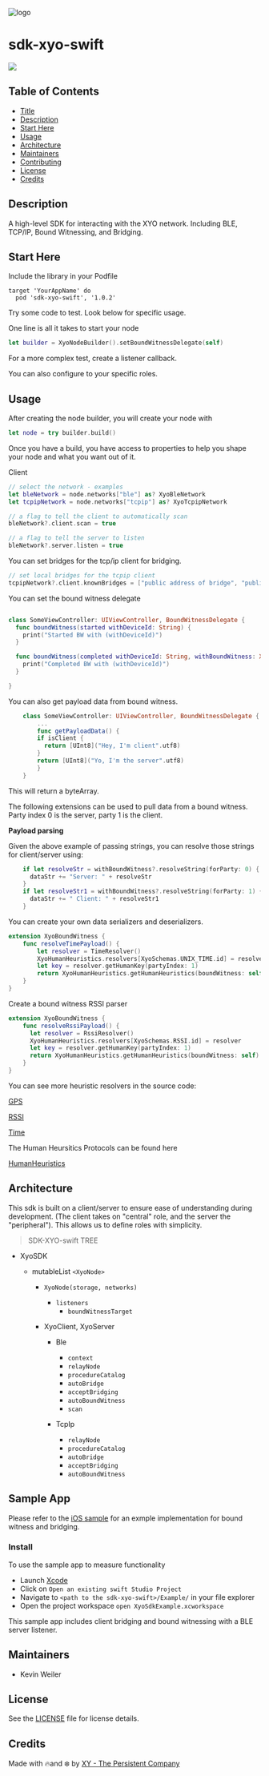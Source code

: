[logo]: https://cdn.xy.company/img/brand/XY_Logo_GitHub.png

![logo]

# sdk-xyo-swift

[![](https://img.shields.io/cocoapods/v/sdk-xyo-swift.svg?style=flat)](https://cocoapods.org/pods/sdk-xyo-swift)


## Table of Contents

-   [Title](#sdk-xyo-swift)
-   [Description](#description)
-   [Start Here](#start-here)
-   [Usage](#usage)
-   [Architecture](#architecture)
-   [Maintainers](#maintainers)
-   [Contributing](#contributing)
-   [License](#license)
-   [Credits](#credits)

## Description 

A high-level SDK for interacting with the XYO network.
Including BLE, TCP/IP, Bound Witnessing, and Bridging. 

## Start Here

Include the library in your Podfile 

```Podfile
target 'YourAppName' do
  pod 'sdk-xyo-swift', '1.0.2'

```

Try some code to test. Look below for specific usage. 

One line is all it takes to start your node 

```swift
let builder = XyoNodeBuilder().setBoundWitnessDelegate(self)
```

For a more complex test, create a listener callback.

You can also configure to your specific roles.

## Usage

After creating the node builder, you will create your node with

```swift
let node = try builder.build()
```

Once you have a build, you have access to properties to help you shape your node and what you want out of it. 

Client

```swift
// select the network - examples
let bleNetwork = node.networks["ble"] as? XyoBleNetwork
let tcpipNetwork = node.networks["tcpip"] as? XyoTcpipNetwork

// a flag to tell the client to automatically scan
bleNetwork?.client.scan = true

// a flag to tell the server to listen
bleNetwork?.server.listen = true
```

You can set bridges for the tcp/ip client for bridging. 

```swift
// set local bridges for the tcpip client
tcpipNetwork?.client.knownBridges = ["public address of bridge", "public address of other bridge"]
```
You can set the bound witness delegate

```swift

class SomeViewController: UIViewController, BoundWitnessDelegate {
  func boundWitness(started withDeviceId: String) {
    print("Started BW with (withDeviceId)")
  }

  func boundWitness(completed withDeviceId: String, withBoundWitness: XyoBoundWitness?) {
    print("Completed BW with (withDeviceId)")
  }

}

```

You can also get payload data from bound witness. 

```swift
    class SomeViewController: UIViewController, BoundWitnessDelegate {
        ...
        func getPayloadData() {
        if isClient {
          return [UInt8]("Hey, I'm client".utf8)
        }
        return [UInt8]("Yo, I'm the server".utf8)
        }
    }
```
This will return a byteArray.

The following extensions can be used to pull data from a bound witness.  Party index 0 is the server, party 1 is the client.

**Payload parsing**

Given the above example of passing strings, you can resolve those strings for client/server using:

```swift
    if let resolveStr = withBoundWitness?.resolveString(forParty: 0) {
      dataStr += "Server: " + resolveStr
    }
    if let resolveStr1 = withBoundWitness?.resolveString(forParty: 1) {
      dataStr += " Client: " + resolveStr1
    }
```


You can create your own data serializers and deserializers.

```swift
extension XyoBoundWitness {
    func resolveTimePayload() {
        let resolver = TimeResolver()
        XyoHumanHeuristics.resolvers[XyoSchemas.UNIX_TIME.id] = resolver
        let key = resolver.getHumanKey(partyIndex: 1)
        return XyoHumanHeuristics.getHumanHeuristics(boundWitness: self).index(forKey: key).debugDescription
    }
}
```

Create a bound witness RSSI parser

```swift
extension XyoBoundWitness {
    func resolveRssiPayload() {
      let resolver = RssiResolver()
      XyoHumanHeuristics.resolvers[XyoSchemas.RSSI.id] = resolver
      let key = resolver.getHumanKey(partyIndex: 1)
      return XyoHumanHeuristics.getHumanHeuristics(boundWitness: self).index(forKey: key).debugDescription
    }
}
```

You can see more heuristic resolvers in the source code: 

[GPS](./Heuristics/GpsResolver.swift)

[RSSI](./Heuristics/RssiResolver.swift)

[Time](./Heuristics/TimeResolver.swift)

The Human Heursitics Protocols can be found here

[HumanHeuristics](./Heuristics/XyoHumanHeuristics.swift)


## Architecture

This sdk is built on a client/server to ensure ease of understanding during development. (The client takes on "central" role, and the server the "peripheral"). This allows us to define roles with simplicity. 

> SDK-XYO-swift TREE

-   XyoSDK
    -   mutableList `<XyoNode>` 

        -   `XyoNode(storage, networks)`
            -   `listeners`
                -   `boundWitnessTarget`
        -   XyoClient, XyoServer

            -   Ble

                -   `context`
                -   `relayNode`
                -   `procedureCatalog`
                -   `autoBridge`
                -   `acceptBridging`
                -   `autoBoundWitness`
                -   `scan`

            -   TcpIp
                -   `relayNode`
                -   `procedureCatalog`
                -   `autoBridge`
                -   `acceptBridging`
                -   `autoBoundWitness`

## Sample App

Please refer to the [iOS sample](/Example/iOSExample/XyoExampleViewController.swift) for an exmple implementation for bound witness and bridging. 

### Install

To use the sample app to measure functionality

-   Launch [Xcode](https://developer.apple.com/xcode/)
-   Click on `Open an existing swift Studio Project`
-   Navigate to `<path to the sdk-xyo-swift>/Example/` in your file explorer
-   Open the project workspace `open XyoSdkExample.xcworkspace`

This sample app includes client bridging and bound witnessing with a BLE server listener. 

## Maintainers

-   Kevin Weiler

## License

See the [LICENSE](LICENSE) file for license details.

## Credits

Made with 🔥and ❄️ by [XY - The Persistent Company](https://www.xy.company)

